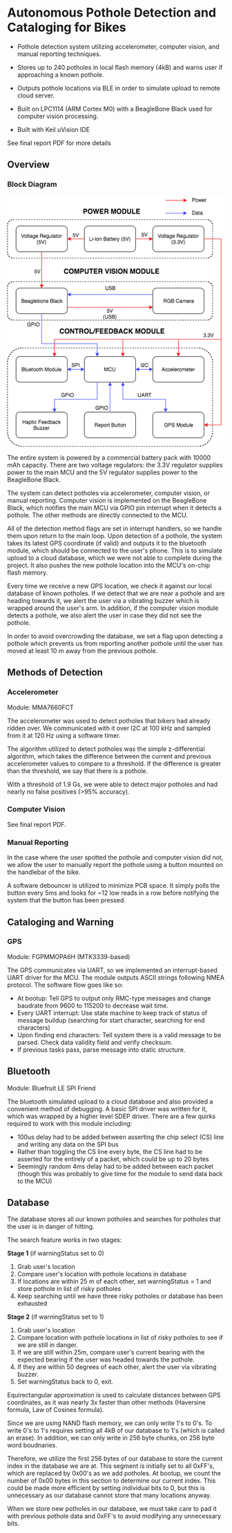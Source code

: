 # Autonomous Pothole Detection and Cataloging for Bikes

- Pothole detection system utilizing accelerometer, computer vision, and manual reporting techniques.

- Stores up to 240 potholes in local flash memory (4kB) and warns user if approaching a known pothole.

- Outputs pothole locations via BLE in order to simulate upload to remote cloud server.

- Built on LPC1114 (ARM Cortex M0) with a BeagleBone Black used for computer vision processing.

- Built with Keil uVision IDE

See final report PDF for more details

## Overview
### Block Diagram
![Block Diagram](https://github.com/jesse7chen/PotholeDetection/blob/master/imgs/Final_445BlockDiagram.png)

The entire system is powered by a commercial battery pack with 10000 mAh capacity. There are two voltage regulators: the 3.3V regulator supplies power to the main MCU and the 5V regulator supplies power to the BeagleBone Black.

The system can detect potholes via accelerometer, computer vision, or manual reporting. Computer vision is implemented on the BeagleBone Black, which notifies the main MCU via GPIO pin interrupt when it detects a pothole. The other methods are directly connected to the MCU.

All of the detection method flags are set in interrupt handlers, so we handle them upon return to the main loop. Upon detection of a pothole, the system takes its latest GPS coordinate (if valid) and outputs it to the bluetooth module, which should be connected to the user's phone. This is to simulate upload to a cloud database, which we were not able to complete during the project. It also pushes the new pothole location into the MCU's on-chip flash memory.

Every time we receive a new GPS location, we check it against our local database of known potholes. If we detect that we are near a pothole and are heading towards it, we alert the user via a vibrating buzzer which is wrapped around the user's arm. In addition, if the computer vision module detects a pothole, we also alert the user in case they did not see the pothole.

In order to avoid overcrowding the database, we set a flag upon detecting a pothole which prevents us from reporting another pothole until the user has moved at least 10 m away from the previous pothole. 

## Methods of Detection
### Accelerometer
Module: MMA7660FCT

The accelerometer was used to detect potholes that bikers had already ridden over. We communicated with it over I2C at 100 kHz and sampled from it at 120 Hz using a software timer.

The algorithm utilized to detect potholes was the simple z-differential algorithm, which takes the difference between the current and previous accelerometer values to compare to a threshold. If the difference is greater than the threshold, we say that there is a pothole.

With a threshold of 1.9 Gs, we were able to detect major potholes and had nearly no false positives (>95% accuracy).

### Computer Vision
See final report PDF.

### Manual Reporting
In the case where the user spotted the pothole and computer vision did not, we allow the user to manually report the pothole using a button mounted on the handlebar of the bike.

A software debouncer is utilized to minimize PCB space. It simply polls the button every 5ms and looks for ~12 low reads in a row before notifying the system that the button has been pressed.

## Cataloging and Warning
### GPS
Module: FGPMMOPA6H (MTK3339-based)

The GPS communicates via UART, so we implemented an interrupt-based UART driver for the MCU. The module outputs ASCII strings following NMEA protocol. The software flow goes like so:
- At bootup: Tell GPS to output only RMC-type messages and change baudrate from 9600 to 115200 to decrease wait time.
- Every UART interrupt: Use state machine to keep track of status of message buildup (searching for start character, searching for end characters)
- Upon finding end characters: Tell system there is a valid message to be parsed. Check data validity field and verify checksum.
- If previous tasks pass, parse message into static structure.

## Bluetooth
Module: Bluefruit LE SPI Friend

The bluetooth simulated upload to a cloud database and also provided a convenient method of debugging. A basic SPI driver was written for it, which was wrapped by a higher level SDEP driver. There are a few quirks required to work with this module including:
- 100us delay had to be added between asserting the chip select (CS) line and writing any data on the SPI bus
- Rather than toggling the CS line every byte, the CS line had to be asserted for the entirely of a packet, which could be up to 20 bytes
- Seemingly random 4ms delay had to be added between each packet (though this was probably to give time for the module to send data back to the MCU)

## Database
The database stores all our known potholes and searches for potholes that the user is in danger of hitting.

The search feature works in two stages:

**Stage 1** (if warningStatus set to 0)
1. Grab user's location
2. Compare user's location with pothole locations in database
3. If locations are within 25 m of each other, set warningStatus = 1 and store pothole in list of risky potholes
4. Keep searching until we have three risky potholes or database has been exhausted

**Stage 2** (if warningStatus set to 1)
1. Grab user's location
2. Compare location with pothole locations in list of risky potholes to see if we are still in danger.
3. If we are still within 25m, compare user's current bearing with the expected bearing if the user was headed towards the pothole.
4. If they are within 50 degrees of each other, alert the user via vibrating buzzer.
5. Set warningStatus back to 0, exit.

Equirectangular approximation is used to calculate distances between GPS coordinates, as it was nearly 3x faster than other methods (Haversine formula, Law of Cosines formula).

Since we are using NAND flash memory, we can only write 1's to 0's. To write 0's to 1's requires setting all 4kB of our database to 1's (which is called an erase). In addition, we can only write in 256 byte chunks, on 256 byte word boudnaries.

Therefore, we utilize the first 256 bytes of our database to store the current index in the database we are at. This segment is initially set to all 0xFF's, which are replaced by 0x00's as we add potholes. At bootup, we count the number of 0x00 bytes in this section to determine our current index. This could be made more efficient by setting individual bits to 0, but this is unnecessary as our database cannot store that many locations anyway.

When we store new potholes in our database, we must take care to pad it with previous pothole data and 0xFF's to avoid modifying any unnecessary bits.

